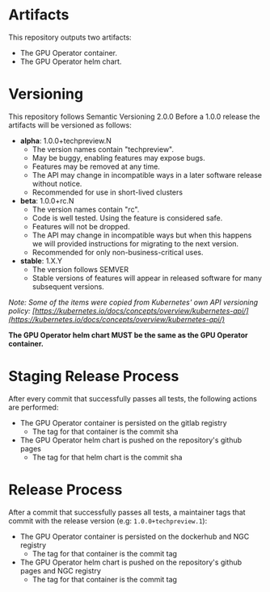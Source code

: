 # Artifacts

This repository outputs two artifacts:
- The GPU Operator container.
- The GPU Operator helm chart.

# Versioning

This repository follows Semantic Versioning 2.0.0
Before a 1.0.0 release the artifacts will be versioned as follows:
- **alpha**: 1.0.0+techpreview.N
    - The version names contain "techpreview".
    - May be buggy, enabling features may expose bugs.
    - Features may be removed at any time.
    - The API may change in incompatible ways in a later software release without notice.
    - Recommended for use in short-lived clusters
- **beta**: 1.0.0+rc.N
    - The version names contain "rc".
    - Code is well tested. Using the feature is considered safe.
    - Features will not be dropped.
    - The API may change in incompatible ways but when this happens we will provided instructions for migrating to the next version.
    - Recommended for only non-business-critical uses.
- **stable**: 1.X.Y
    - The version follows SEMVER
    - Stable versions of features will appear in released software for many subsequent versions.

*Note: Some of the items were copied from Kubernetes' own API versioning policy: [https://kubernetes.io/docs/concepts/overview/kubernetes-api/](https://kubernetes.io/docs/concepts/overview/kubernetes-api/)*

**The GPU Operator helm chart MUST be the same as the GPU Operator container.**

# Staging Release Process

After every commit that successfully passes all tests, the following actions are performed:
- The GPU Operator container is persisted on the gitlab registry
  - The tag for that container is the commit sha
- The GPU Operator helm chart is pushed on the repository's github pages
  - The tag for that helm chart is the commit sha

# Release Process

After a commit that successfully passes all tests, a maintainer tags that commit with the release version (e.g: `1.0.0+techpreview.1`):
- The GPU Operator container is persisted on the dockerhub and NGC registry
  - The tag for that container is the commit tag
- The GPU Operator helm chart is pushed on the repository's github pages and NGC registry
  - The tag for that container is the commit tag
